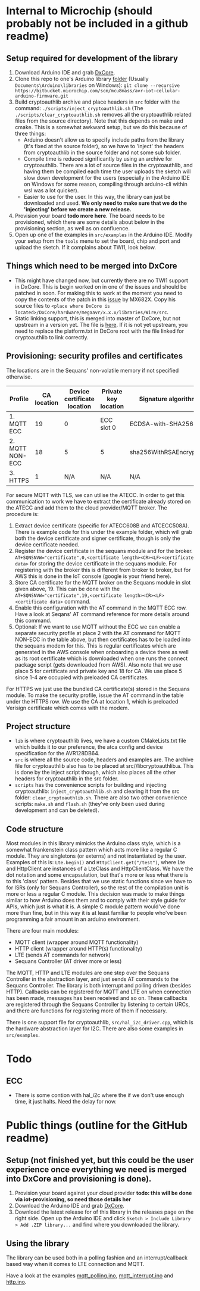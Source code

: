 # Internal to Microchip (should probably not be included in a github readme)

## Setup required for development of the library

1. Download Arduino IDE and grab [DxCore](https://github.com/SpenceKonde/DxCore/blob/master/Installation.md).
2. Clone this repo to one's Arduino library [folder](https://www.arduino.cc/en/hacking/libraries) (Usually `Documents\Arduino\libraries` on Windows): `git clone --recursive https://bitbucket.microchip.com/scm/mcu8mass/avr-iot-cellular-arduino-firmware.git` 
3. Build cryptoauthlib archive and place headers in `src` folder with the command: `./scripts/inject_cryptoauthlib.sh` (The `./scripts/clear_cryptoauthlib.sh` removes all the cryptoauthlib related files from the source directory). Note that this depends on make and cmake. This is a somewhat awkward setup, but we do this because of three things:
    - Arduino doesn't allow us to specify include paths from the library (it's fixed at the source folder), so we have to 'inject' the headers from cryptoauthlib in the source folder and not some sub folder.
    - Compile time is reduced significantly by using an archive for cryptoauthlib. There are a lot of source files in the cryptoauthlib, and having them be compiled each time the user uploads the sketch will slow down development for the users (especially in the Arduino IDE on Windows for some reason, compiling through arduino-cli within wsl was a lot quicker).
    - Easier to use for the user. In this way, the library can just be downloaded and used. **We only need to make sure that we do the 'injecting' before we create a new release.**
4. Provision your board **todo more here**. The board needs to be provisioned, which there are some details about below in the provisioning section, as well as on confluence.
5. Open up one of the examples in `src/examples` in the Arduino IDE. Modify your setup from the `tools` menu to set the board, chip and port and upload the sketch. If it complains about TWI1, look below.


## Things which need to be merged into DxCore

- This might have changed now, but currently there are no TWI1 support in DxCore. This is begin worked on in one of the issues and should be patched in soon. For making this to work at the moment you need to copy the contents of the patch in this [issue](https://github.com/SpenceKonde/DxCore/issues/54#issuecomment-860186363) by MX682X. Copy his source files to `<place where DxCore is located>/DxCore/hardware/megaavr/x.x.x/libraries/Wire/src`.
- Static linking support, this is merged into master of DxCore, but not upstream in a version yet. The file is [here](https://github.com/SpenceKonde/DxCore/blob/master/megaavr/platform.txt). If it is not yet upstream, you need to replace the platform.txt in DxCore root with the file linked for cryptoauthlib to link correctly.


## Provisioning: security profiles and certificates

The locations are in the Sequans' non-volatile memory if not specified otherwise.

| Profile          | CA location | Device certificate location | Private key location | Signature algorithm     | AT command                                |
|------------------|-------------|-----------------------------|----------------------|-------------------------|-------------------------------------------|
| 1. MQTT ECC      | 19          | 0                           | ECC slot 0           | ECDSA-with-SHA256       | AT+SQNSPCFG=1,2,"0xC02B",1,19,0,0,"","",1 |
| 2. MQTT NON-ECC  | 18          | 5                           | 5                    | sha256WithRSAEncryption | AT+SQNSPCFG=2,2,"0xC02F",1,18,5,5,"","",0 |
| 3. HTTPS         | 1           | N/A                         | N/A                  | N/A                     | AT+SQNSPCFG=3,2,"",1,1                    |

For secure MQTT with TLS, we can utilise the ATECC. In order to get this communication to work we have to extract the certificate already stored on the ATECC and add them to the cloud provider/MQTT broker. The procedure is:

1. Extract device certificate (specific for ATECC608B and ATCECC508A). There is example code for this under the example folder, which will grab both the device certificate and signer certificate, though is only the device certificate needed. 
2. Register the device certificate in the sequans module and for the broker. `AT+SQNSNVW="certificate",0,<certificate length><CR><LF><certificate data>` for storing the device certificate in the sequans module. For registering with the broker this is different from broker to broker, but for AWS this is done in the IoT console (google is your friend here).
3. Store CA certificate for the MQTT broker on the Sequans module in slot given above, 19. This can be done with the `AT+SQNSNVW="certificate",19,<certificate length><CR><LF><certificate data>` command.
4. Enable this configuration with the AT command in the MQTT ECC row. Have a look at Seqans' AT command reference for more details around this command. 
5. Optional: If we want to use MQTT without the ECC we can enable a separate security profile at place 2 with the AT command for MQTT NON-ECC in the table above, but then certificates has to be loaded into the sequans modem for this. This is regular certificates which are generated in the AWS console when onboarding a device there as well as its root certificate which is downloaded when one runs the connect package script (gets downloaded from AWS). Also note that we use place 5 for certificate and private key and 18 for CA. We use place 5 since 1-4 are occupied with preloaded CA certificates.


For HTTPS we just use the bundled CA certificate(s) stored in the Sequans module. To make the security profile, issue the AT command in the table under the HTTPS row. We use the CA at location 1, which is preloaded Verisign certificate which comes with the modem. 


## Project structure

- `lib` is where cryptoauthlib lives, we have a custom CMakeLists.txt file which builds it to our preference, the atca config and device specification for the AVR128DB64.
- `src` is where all the source code, headers and examples are. The archive file for cryptoauthlib also has to be placed at src/<mcu target>/libcryptoauthlib.a. This is done by the inject script though, which also places all the other headers for cryptoauthlib in the src folder.
- `scripts` has the convenience scripts for building and injecting cryptoauthlib: `inject_cryptoauthlib.sh` and clearing it from the src folder: `clear_cryptoauthlib.sh`. There are also two other convenience scripts: `make.sh` and `flash.sh` (they've only been used during development and can be deleted).

## Code structure

Most modules in this library mimicks the Arduino class style, which is a somewhat frankenstein class pattern which acts more like a regular C module. They are singletons (or externs) and not instantiated by the user. Examples of this is: `Lte.begin()` and `HttpClient.get("/test")`, where Lte and HttpClient are instances of a LteClass and HttpClientClass. We have the dot notation and some encapsulation, but that's more or less what there is to this 'class' pattern. Besides that we use static functions since we have to for ISRs (only for Sequans Controller), so the rest of the compilation unit is more or less a regular C module. This decision was made to make things similar to how Arduino does them and to comply with their style guide for APIs, which just is what it is. A simple C module pattern would've done more than fine, but in this way it is at least familiar to people who've been programming a fair amount in an arduino environment.

There are four main modules:
- MQTT client (wrapper around MQTT functionality)
- HTTP client (wrapper around HTTP(s) functionality)
- LTE (sends AT commands for network)
- Sequans Controller (AT driver more or less)

The MQTT, HTTP and LTE modules are one step over the Sequans Controller in the abstraction layer, and just sends AT commands to the Sequans Controller. The library is both interrupt and polling driven (besides HTTP). Callbacks can be registered for MQTT and LTE on when connection has been made, messages has been received and so on. These callbacks are registered through the Sequans Controller by listening to certain URCs, and there are functions for registering more of them if necessary. 

There is one support file for cryptoauthlib, `src/hal_i2c_driver.cpp`, which is the hardware abstraction layer for I2C. There are also some examples in `src/examples`.


# Todo

## ECC
- There is some contion with hal_i2c where the if we don't use enough 
  time, it just halts. Need the delay for now.


# Public things (outline for the GitHub readme)
 
## Setup (not finished yet, but this could be the user experience once everything we need is merged into DxCore and provisioning is done).

1. Provision your board against your cloud provider **todo: this will be done via iot-provisioning, so need those details her**
2. Download the Arduino IDE and grab [DxCore](https://github.com/SpenceKonde/DxCore/blob/master/Installation.md).
3. Download the latest release for of this library in the releases page on the right side. Open up the Arduino IDE and click `Sketch > Include Library > Add .ZIP library...`  and find where you downloaded the library.

## Using the library

The library can be used both in a polling fashion and an interrupt/callback based way when it comes to LTE connection and MQTT.

Have a look at the examples [mqtt_polling.ino](src/examples/mqtt_polling/mqtt_polling.ino), [mqtt_interrupt.ino](src/examples/mqtt_interrupt/mqtt_interrupt.ino) and [http.ino](src/examples/http/http.ino).



